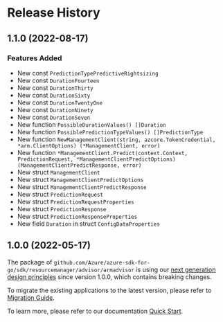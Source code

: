 # Release History

## 1.1.0 (2022-08-17)
### Features Added

- New const `PredictionTypePredictiveRightsizing`
- New const `DurationFourteen`
- New const `DurationThirty`
- New const `DurationSixty`
- New const `DurationTwentyOne`
- New const `DurationNinety`
- New const `DurationSeven`
- New function `PossibleDurationValues() []Duration`
- New function `PossiblePredictionTypeValues() []PredictionType`
- New function `NewManagementClient(string, azcore.TokenCredential, *arm.ClientOptions) (*ManagementClient, error)`
- New function `*ManagementClient.Predict(context.Context, PredictionRequest, *ManagementClientPredictOptions) (ManagementClientPredictResponse, error)`
- New struct `ManagementClient`
- New struct `ManagementClientPredictOptions`
- New struct `ManagementClientPredictResponse`
- New struct `PredictionRequest`
- New struct `PredictionRequestProperties`
- New struct `PredictionResponse`
- New struct `PredictionResponseProperties`
- New field `Duration` in struct `ConfigDataProperties`


## 1.0.0 (2022-05-17)

The package of `github.com/Azure/azure-sdk-for-go/sdk/resourcemanager/advisor/armadvisor` is using our [next generation design principles](https://azure.github.io/azure-sdk/general_introduction.html) since version 1.0.0, which contains breaking changes.

To migrate the existing applications to the latest version, please refer to [Migration Guide](https://aka.ms/azsdk/go/mgmt/migration).

To learn more, please refer to our documentation [Quick Start](https://aka.ms/azsdk/go/mgmt).
